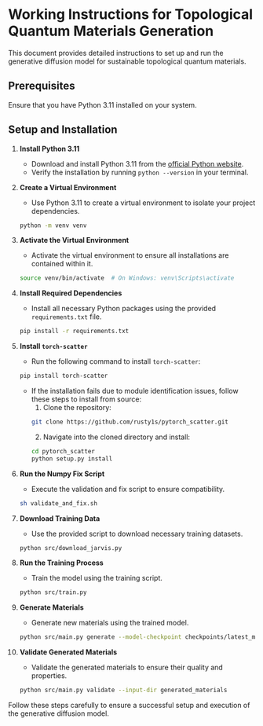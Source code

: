 # Working Instructions for Topological Quantum Materials Generation

This document provides detailed instructions to set up and run the generative diffusion model for sustainable topological quantum materials.

## Prerequisites

Ensure that you have Python 3.11 installed on your system.

## Setup and Installation

1. **Install Python 3.11**
   - Download and install Python 3.11 from the [official Python website](https://www.python.org/downloads/).
   - Verify the installation by running `python --version` in your terminal.

2. **Create a Virtual Environment**
   - Use Python 3.11 to create a virtual environment to isolate your project dependencies.
   ```bash
   python -m venv venv
   ```

3. **Activate the Virtual Environment**
   - Activate the virtual environment to ensure all installations are contained within it.
   ```bash
   source venv/bin/activate  # On Windows: venv\Scripts\activate
   ```

4. **Install Required Dependencies**
   - Install all necessary Python packages using the provided `requirements.txt` file.
   ```bash
   pip install -r requirements.txt
   ```

5. **Install `torch-scatter`**
   - Run the following command to install `torch-scatter`:
   ```bash
   pip install torch-scatter
   ```
   - If the installation fails due to module identification issues, follow these steps to install from source:
     1. Clone the repository:
     ```bash
     git clone https://github.com/rusty1s/pytorch_scatter.git
     ```
     2. Navigate into the cloned directory and install:
     ```bash
     cd pytorch_scatter
     python setup.py install
     ```

6. **Run the Numpy Fix Script**
   - Execute the validation and fix script to ensure compatibility.
   ```bash
   sh validate_and_fix.sh
   ```

7. **Download Training Data**
   - Use the provided script to download necessary training datasets.
   ```bash
   python src/download_jarvis.py
   ```

8. **Run the Training Process**
   - Train the model using the training script.
   ```bash
   python src/train.py
   ```

9. **Generate Materials**
   - Generate new materials using the trained model.
   ```bash
   python src/main.py generate --model-checkpoint checkpoints/latest_model.pt
   ```

10. **Validate Generated Materials**
    - Validate the generated materials to ensure their quality and properties.
    ```bash
    python src/main.py validate --input-dir generated_materials
    ```

Follow these steps carefully to ensure a successful setup and execution of the generative diffusion model.

